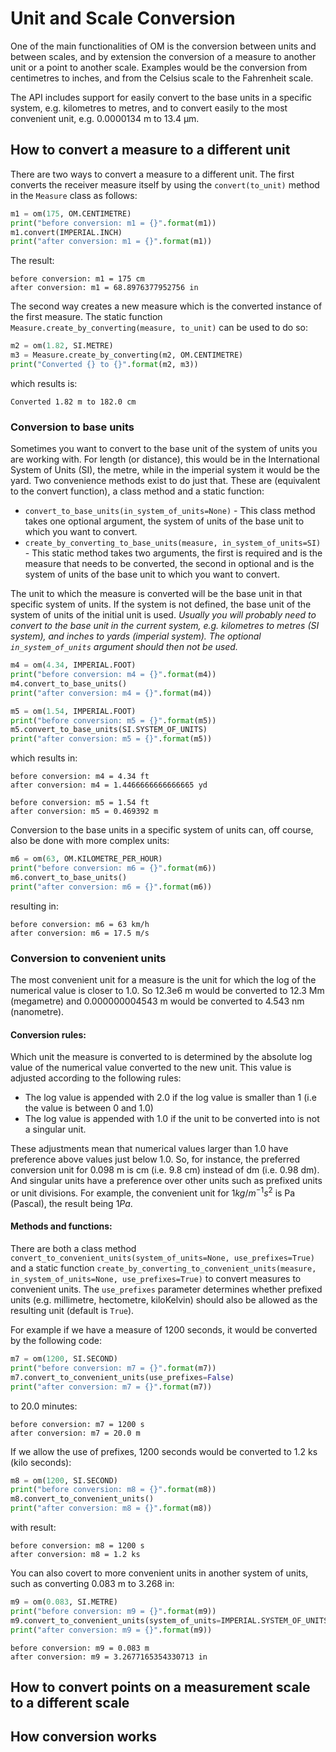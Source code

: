 # Unit and Scale Conversion

One of the main functionalities of OM is the conversion between units and between scales, and by extension the conversion of a measure to another unit or a point to another scale. Examples would be the conversion from centimetres to inches, and from the Celsius scale to the Fahrenheit scale.

The API includes support for easily convert to the base units in a specific system, e.g. kilometres to metres, and to convert easily to the most convenient unit, e.g. 0.0000134 m to 13.4 μm.

## How to convert a measure to a different unit

There are two ways to convert a measure to a different unit. The first converts the receiver measure itself by using the `convert(to_unit)` method in the `Measure` class as follows:

```python
m1 = om(175, OM.CENTIMETRE)
print("before conversion: m1 = {}".format(m1))
m1.convert(IMPERIAL.INCH)
print("after conversion: m1 = {}".format(m1))
```

The result:

```
before conversion: m1 = 175 cm
after conversion: m1 = 68.8976377952756 in
```

The second way creates a new measure which is the converted instance of the first measure. The static function `Measure.create_by_converting(measure, to_unit)` can be used to do so:

```python
m2 = om(1.82, SI.METRE)
m3 = Measure.create_by_converting(m2, OM.CENTIMETRE)
print("Converted {} to {}".format(m2, m3))
```

which results is:

```
Converted 1.82 m to 182.0 cm
```

### Conversion to base units

Sometimes you want to convert to the base unit of the system of units you are working with. For length (or distance), this would be in the International System of Units (SI), the metre, while in the imperial system it would be the yard. Two convenience methods exist to do just that. These are (equivalent to the convert function), a class method and a static function:

- `convert_to_base_units(in_system_of_units=None)` - This class method takes one optional argument, the system of units of the base unit to which you want to convert.
- `create_by_converting_to_base_units(measure, in_system_of_units=SI)` - This static method takes two arguments, the first is required and is the measure that needs to be converted, the second in optional and is the system of units of the base unit to which you want to convert.

The unit to which the measure is converted will be the base unit in that specific system of units. If the system is not defined, the base unit of the system of units of the initial unit is used. *Usually you will probably need to convert to the base unit in the current system, e.g. kilometres to metres (SI system), and inches to yards (imperial system). The optional `in_system_of_units` argument should then not be used.* 

```python
m4 = om(4.34, IMPERIAL.FOOT)
print("before conversion: m4 = {}".format(m4))
m4.convert_to_base_units()
print("after conversion: m4 = {}".format(m4))

m5 = om(1.54, IMPERIAL.FOOT)
print("before conversion: m5 = {}".format(m5))
m5.convert_to_base_units(SI.SYSTEM_OF_UNITS)
print("after conversion: m5 = {}".format(m5))
```

which results in:

```
before conversion: m4 = 4.34 ft
after conversion: m4 = 1.4466666666666665 yd

before conversion: m5 = 1.54 ft
after conversion: m5 = 0.469392 m
```

Conversion to the base units in a specific system of units can, off course, also be done with more complex units:

```python
m6 = om(63, OM.KILOMETRE_PER_HOUR)
print("before conversion: m6 = {}".format(m6))
m6.convert_to_base_units()
print("after conversion: m6 = {}".format(m6))
```

resulting in:

```
before conversion: m6 = 63 km/h
after conversion: m6 = 17.5 m/s
```

### Conversion to convenient units

The most convenient unit for a measure is the unit for which the log of the numerical value is closer to 1.0. So 12.3e6 m  would be converted to 12.3 Mm (megametre) and 0.000000004543 m would be converted to 4.543 nm (nanometre). 

#### Conversion rules:

Which unit the measure is converted to is determined by the absolute log value of the numerical value converted to the new unit. This value is adjusted according to the following rules:

* The log value is appended with 2.0 if the log value is smaller than 1 (i.e the value is between 0 and 1.0)
* The log value is appended with 1.0 if the unit to be converted into is not a singular unit.

These adjustments mean that numerical values larger than 1.0 have preference above values just below 1.0. So, for instance, the preferred conversion unit for 0.098 m is cm (i.e. 9.8 cm) instead of dm (i.e. 0.98 dm). And singular units have a preference over other units such as prefixed units or unit divisions. For example, the convenient unit for $1 kg/m^{-1} s^2$ is Pa (Pascal), the result being $1 Pa$. 

#### Methods and functions:

There are both a class method `convert_to_convenient_units(system_of_units=None, use_prefixes=True)` and a static function `create_by_converting_to_convenient_units(measure, in_system_of_units=None, use_prefixes=True)` to convert measures to convenient units. The `use_prefixes` parameter determines whether prefixed units (e.g. millimetre, hectometre, kiloKelvin) should also be allowed as the resulting unit (default is `True`).

For example if we have a measure of 1200 seconds, it would be converted by the following code: 

```python
m7 = om(1200, SI.SECOND)
print("before conversion: m7 = {}".format(m7))
m7.convert_to_convenient_units(use_prefixes=False)
print("after conversion: m7 = {}".format(m7))
```

 to 20.0 minutes:

```
before conversion: m7 = 1200 s
after conversion: m7 = 20.0 m
```

If we allow the use of prefixes, 1200 seconds would be converted to 1.2 ks (kilo seconds):

```python
m8 = om(1200, SI.SECOND)
print("before conversion: m8 = {}".format(m8))
m8.convert_to_convenient_units()
print("after conversion: m8 = {}".format(m8))
```

with result:

```
before conversion: m8 = 1200 s
after conversion: m8 = 1.2 ks
```

You can also covert to more convenient units in another system of units, such as converting 0.083 m to 3.268 in:

```python
m9 = om(0.083, SI.METRE)
print("before conversion: m9 = {}".format(m9))
m9.convert_to_convenient_units(system_of_units=IMPERIAL.SYSTEM_OF_UNITS)
print("after conversion: m9 = {}".format(m9))
```

```
before conversion: m9 = 0.083 m
after conversion: m9 = 3.2677165354330713 in
```



## How to convert points on a measurement scale to a different scale

## How conversion works

